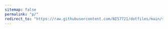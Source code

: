 ```yaml
---
sitemap: false
permalink: "p/"
redirect_to: "https://raw.githubusercontent.com/NI57721/dotfiles/main/scripts/provision.sh"
---
```

